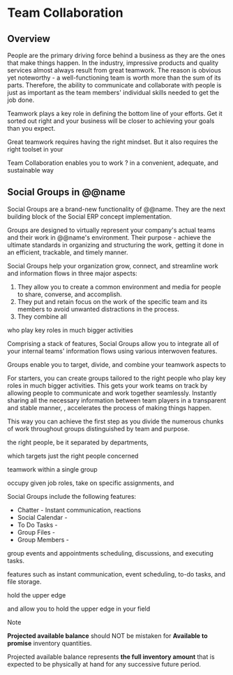 # Team Collaboration

## Overview

People are the primary driving force behind a business as they are the ones that make things happen. 
In the industry, impressive products and quality services almost always result from great teamwork. 
The reason is obvious yet noteworthy - a well-functioning team is worth more than the sum of its parts. 
Therefore, the ability to communicate and collaborate with people is just as important as the team members' individual skills needed to get the job done.  

Teamwork plays a key role in defining the bottom line of your efforts. 
Get it sorted out right and your business will be closer to achieving your goals than you expect.  

Great teamwork requires having the right mindset. 
But it also requires the right toolset in your 

Team Collaboration enables you to work ? in a convenient, adequate, and sustainable way 

## Social Groups in @@name

Social Groups are a brand-new functionality of @@name. 
They are the next building block of the Social ERP concept implementation. 

Groups are designed to virtually represent your company's actual teams and their work in @@name's environment. 
Their purpose - achieve the ultimate standards in organizing and structuring the work, getting it done in an efficient, trackable, and timely manner.  

Social Groups help your organization grow, connect, and streamline work and information flows in three major aspects:  

1. They allow you to create a common environment and media for people to share, converse, and accomplish. 
2. They put and retain focus on the work of the specific team and its members to avoid unwanted distractions in the process. 
3. They combine all 

who play key roles in much bigger activities 


Comprising a stack of features, Social Groups allow you to integrate all of your internal teams' information flows using various interwoven features. 

Groups enable you to target, divide, and combine your teamwork aspects to 

For starters, you can create groups tailored to the right people who play key roles in much bigger activities. 
This gets your work teams on track by allowing people to communicate and work together seamlessly. 
Instantly sharing all the necessary information between team players in a transparent and stable manner, , accelerates the process of making things happen.  


This way you can achieve the first step as you divide the numerous chunks of work throughout groups distinguished by team and purpose.  



the right people, be it separated by departments, 

which targets just the right people concerned



teamwork within a single group 

occupy given job roles, take on specific assignments, and 

Social Groups include the following features:  

* Chatter - Instant communication, reactions
* Social Calendar - 
* To Do Tasks - 
* Group Files - 
* Group Members - 

 group events and appointments scheduling,  discussions, and executing tasks.  

features such as instant communication, event scheduling, to-do tasks, and file storage. 

hold the upper edge

and allow you to hold the upper edge in your field



> [!NOTE]
> **Projected available balance** should NOT be mistaken for **Available to promise** inventory quantities.  
> 
> Projected available balance represents **the full inventory amount** that is expected to be physically at hand for any successive future period.  

